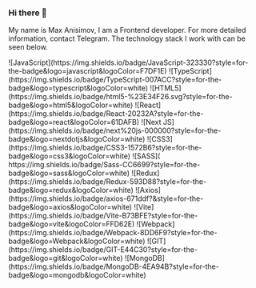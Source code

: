 ### Hi there 👋

My name is Max Anisimov, I am a Frontend developer. For more detailed information, contact Telegram.
The technology stack I work with can be seen below.
<div align="left">
  ![JavaScript](https://img.shields.io/badge/JavaScript-323330?style=for-the-badge&logo=javascript&logoColor=F7DF1E)
  ![TypeScript](https://img.shields.io/badge/TypeScript-007ACC?style=for-the-badge&logo=typescript&logoColor=white)
  ![HTML5](https://img.shields.io/badge/html5-%23E34F26.svg?style=for-the-badge&logo=html5&logoColor=white) 
  ![React](https://img.shields.io/badge/React-20232A?style=for-the-badge&logo=react&logoColor=61DAFB)
  ![Next JS](https://img.shields.io/badge/next%20js-000000?style=for-the-badge&logo=nextdotjs&logoColor=white)
  ![CSS3](https://img.shields.io/badge/CSS3-1572B6?style=for-the-badge&logo=css3&logoColor=white)
  ![SASS]( https://img.shields.io/badge/Sass-CC6699?style=for-the-badge&logo=sass&logoColor=white)
  ![Redux](https://img.shields.io/badge/Redux-593D88?style=for-the-badge&logo=redux&logoColor=white)
  ![Axios](https://img.shields.io/badge/axios-671ddf?&style=for-the-badge&logo=axios&logoColor=white)
  ![Vite](https://img.shields.io/badge/Vite-B73BFE?style=for-the-badge&logo=vite&logoColor=FFD62E)
  ![Webpack](https://img.shields.io/badge/Webpack-8DD6F9?style=for-the-badge&logo=Webpack&logoColor=white)
  ![GIT](https://img.shields.io/badge/GIT-E44C30?style=for-the-badge&logo=git&logoColor=white)
  ![MongoDB](https://img.shields.io/badge/MongoDB-4EA94B?style=for-the-badge&logo=mongodb&logoColor=white)
</div>
<!--
**makc-anisimov/makc-anisimov** is a ✨ _special_ ✨ repository because its `README.md` (this file) appears on your GitHub profile.

Here are some ideas to get you started:

- 🔭 I’m currently working on ...
- 🌱 I’m currently learning ...
- 👯 I’m looking to collaborate on ...
- 🤔 I’m looking for help with ...
- 💬 Ask me about ...
- 📫 How to reach me: ...
- 😄 Pronouns: ...
- ⚡ Fun fact: ...
-->
